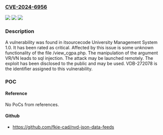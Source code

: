 ### [CVE-2024-6956](https://cve.mitre.org/cgi-bin/cvename.cgi?name=CVE-2024-6956)
![](https://img.shields.io/static/v1?label=Product&message=University%20Management%20System&color=blue)
![](https://img.shields.io/static/v1?label=Version&message=%3D%201.0%20&color=brighgreen)
![](https://img.shields.io/static/v1?label=Vulnerability&message=CWE-89%20SQL%20Injection&color=brighgreen)

### Description

A vulnerability was found in itsourcecode University Management System 1.0. It has been rated as critical. Affected by this issue is some unknown functionality of the file /view_cgpa.php. The manipulation of the argument VR/VN leads to sql injection. The attack may be launched remotely. The exploit has been disclosed to the public and may be used. VDB-272078 is the identifier assigned to this vulnerability.

### POC

#### Reference
No PoCs from references.

#### Github
- https://github.com/fkie-cad/nvd-json-data-feeds

